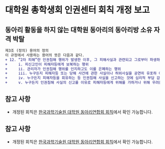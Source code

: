 대학원 총학생회 인권센터 회칙 개정 보고
===

## 동아리 활동을 하지 않는 대학원 동아리의 동아리방 소유 자격 박탈

```diff
제3조 (정의) 용어의 정의
이 규정에서 사용하는 용어의 뜻은 다음과 같다.
+ 12. “2차 피해”란 인권침해 행위가 발생한 이후, 그 피해사실과 관련되고 그로부터 파생하여 신고인, 피해자 또는 피해를 입었음을 주장하는 사람(이하 “피해자등”이라고 한다)에게 피신고인 또는 제3자에 의하여 추가적으로 발생하는 정신적·신체적·경제적 피 해를 말한다. 「남녀고용평등과 일‧가정 양립 지원에 관한 법률」 제14조 제6항 각 호 및 「여성폭력방지기본법」 제3조 제3호에서 정하는 각 내용 이외에도 다음 각 목의 경우를 포함한다. 
+     i. 피신고인이 피해자등에게 보복하는 행위 
+     ii. 관리자가 인권침해 행위를 인지하고도 이를 은폐하는 행위 
+     iii. 누구든지 피해자등 또는 당해 사건에 관한 사실이나 허위사실을 공연히 유포하 여 피해자등의 명예를 훼손하거나 피해자등을 비난함으로써 모욕하는 행위 
+     iv. 누구든지 피해자등을 회유하는 등 인권침해 사실을 신고하는 것에 심리적 부담 감을 가지게 하는 행위 
+     v. 누구든지 인권침해 사실의 신고를 이유로 피해자등에게 위해를 가하거나 위해 우려를 야기, 또는 정당한 사유 없이 불이익한 조치를 취하는 행위
```


## 참고 사항
- 개정된 회칙은 [한국과학기술원 대학원 동아리연합회 회칙](https://github.com/kaistgsa/organization-bylaw/blob/main/한국과학기술원-대학원-동아리연합회-회칙.md)에서 확인 가능합니다.


## 참고 사항
- 개정된 회칙은 [한국과학기술원 대학원 동아리연합회 회칙](https://github.com/kaistgsa/organization-bylaw/blob/main/한국과학기술원-대학원-동아리연합회-회칙.md)에서 확인 가능합니다.
